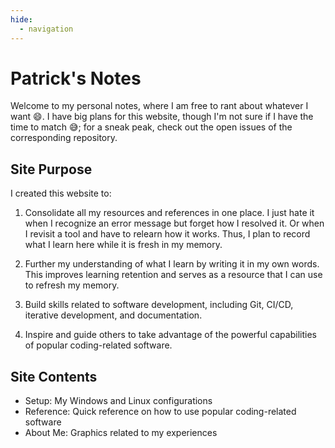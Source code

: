 ```yaml
---
hide:
  - navigation
---
```


# Patrick's Notes

Welcome to my personal notes, where I am free to rant about whatever I want :smile:.
I have big plans for this website, though I'm not sure if I have the time to match :sweat_smile:;
for a sneak peak, check out the open issues of the corresponding repository.

## Site Purpose

I created this website to:

1. Consolidate all my resources and references in one place. I just hate it when I recognize an error
message but forget how I resolved it. Or when I revisit a tool and have to relearn how it works.
Thus, I plan to record what I learn here while it is fresh in my memory.

2. Further my understanding of what I learn by writing it in my own words. This improves learning
retention and serves as a resource that I can use to refresh my memory.

3. Build skills related to software development, including Git, CI/CD, iterative development, and documentation.

4. Inspire and guide others to take advantage of the powerful capabilities of popular coding-related software.

## Site Contents

- Setup: My Windows and Linux configurations
- Reference: Quick reference on how to use popular coding-related software
- About Me: Graphics related to my experiences
